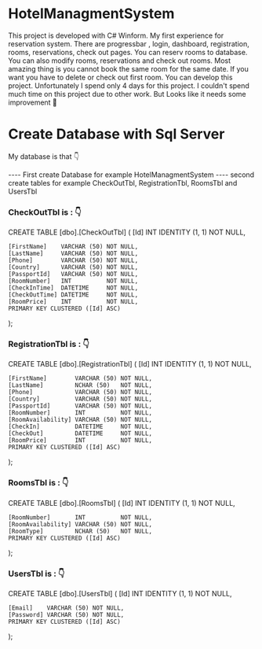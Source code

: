 # HotelManagmentSystem

This project is developed with C# Winform. My first experience for reservation system. There are progressbar , login, dashboard, registration, rooms, reservations, check out pages. You can reserv rooms to database. You can also modify rooms, reservations and check out rooms. Most amazing thing is you cannot book the same room for the same date. If you want you have to delete or check out first room. You can develop this project. Unfortunately I spend only 4 days for this project. I couldn't spend much time on this project due to other work. But Looks like it needs some improvement :rofl:

# Create Database with Sql Server

My database is that :point_down:

---- First create Database for example HotelManagmentSystem
---- second create tables for example CheckOutTbl, RegistrationTbl, RoomsTbl and UsersTbl

### CheckOutTbl is : :point_down:

CREATE TABLE [dbo].[CheckOutTbl] (
    [Id]           INT          IDENTITY (1, 1) NOT NULL,
    
    [FirstName]    VARCHAR (50) NOT NULL,
    [LastName]     VARCHAR (50) NOT NULL,
    [Phone]        VARCHAR (50) NOT NULL,
    [Country]      VARCHAR (50) NOT NULL,
    [PassportId]   VARCHAR (50) NOT NULL,
    [RoomNumber]   INT          NOT NULL,
    [CheckInTime]  DATETIME     NOT NULL,
    [CheckOutTime] DATETIME     NOT NULL,
    [RoomPrice]    INT          NOT NULL,
    PRIMARY KEY CLUSTERED ([Id] ASC)
);

### RegistrationTbl is : :point_down:
CREATE TABLE [dbo].[RegistrationTbl] (
    [Id]               INT          IDENTITY (1, 1) NOT NULL,
    
    [FirstName]        VARCHAR (50) NOT NULL,
    [LastName]         NCHAR (50)   NOT NULL,
    [Phone]            VARCHAR (50) NOT NULL,
    [Country]          VARCHAR (50) NOT NULL,
    [PassportId]       VARCHAR (50) NOT NULL,
    [RoomNumber]       INT          NOT NULL,
    [RoomAvailability] VARCHAR (50) NOT NULL,
    [CheckIn]          DATETIME     NOT NULL,
    [CheckOut]         DATETIME     NOT NULL,
    [RoomPrice]        INT          NOT NULL,
    PRIMARY KEY CLUSTERED ([Id] ASC)
);

### RoomsTbl is : :point_down:

CREATE TABLE [dbo].[RoomsTbl] (
    [Id]               INT          IDENTITY (1, 1) NOT NULL,
    
    [RoomNumber]       INT          NOT NULL,
    [RoomAvailability] VARCHAR (50) NOT NULL,
    [RoomType]         NCHAR (50)   NOT NULL,
    PRIMARY KEY CLUSTERED ([Id] ASC)
);

### UsersTbl is : :point_down:

CREATE TABLE [dbo].[UsersTbl] (
    [Id]       INT          IDENTITY (1, 1) NOT NULL,
    
    [Email]    VARCHAR (50) NOT NULL,
    [Password] VARCHAR (50) NOT NULL,
    PRIMARY KEY CLUSTERED ([Id] ASC)
);

